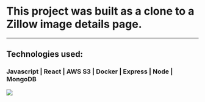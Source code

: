 # This project was built as a clone to a Zillow image details page.
___

## Technologies used:
### Javascript | React | AWS S3 | Docker | Express | Node | MongoDB

![](https://media.giphy.com/media/H3qIK0XHgOii8BuemP/giphy.gif)
